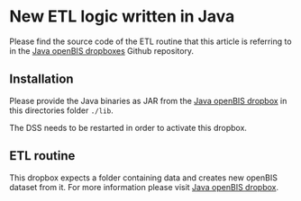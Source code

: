# New ETL logic written in Java

Please find the source code of the ETL routine that this article is referring to in the
[Java openBIS dropboxes](https://github.com/qbicsoftware/java-openbis-dropboxes) Github repository.

## Installation

Please provide the Java binaries as JAR from the [Java openBIS dropbox](https://github.com/qbicsoftware/java-openbis-dropboxes) in this directories
folder `./lib`.

The DSS needs to be restarted in order to activate this dropbox.

## ETL routine

This dropbox expects a folder containing data and creates new openBIS dataset from it. For more information
please visit [Java openBIS dropbox](https://github.com/qbicsoftware/java-openbis-dropboxes).